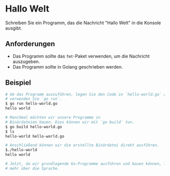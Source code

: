 # Hallo Welt

Schreiben Sie ein Programm, das die Nachricht "Hallo Welt" in die Konsole ausgibt.

## Anforderungen

- Das Programm sollte das `fmt`-Paket verwenden, um die Nachricht auszugeben.
- Das Programm sollte in Golang geschrieben werden.

## Beispiel

```sh
# Um das Programm auszuführen, legen Sie den Code in `hello-world.go` ab und
# verwenden Sie `go run`.
$ go run hello-world.go
hello world

# Manchmal möchten wir unsere Programme in
# Binärdateien bauen. Dies können wir mit `go build` tun.
$ go build hello-world.go
$ ls
hello-world hello-world.go

# Anschließend können wir die erstellte Binärdatei direkt ausführen.
$./hello-world
hello world

# Jetzt, da wir grundlegende Go-Programme ausführen und bauen können, lernen wir
# mehr über die Sprache.
```
